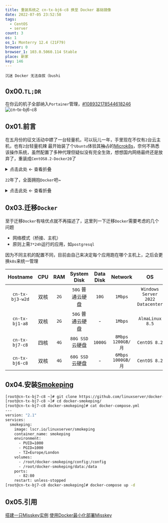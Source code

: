 ```yaml
---
title: 重装系统之 cn-tx-bj6-c8 换至 Docker 基础镜像
date: 2022-07-05 23:52:58
tags:
  - CentOS
  - server
count: 3
os: 1
os_1: Monterry 12.4 (21F79)
browser: 0
browser_1: 103.0.5060.114 Stable
place: 新家
key: 146
---
```

    沉迷 Docker 无法自拔（bushi
<!-- more -->
## 0x00.`TL;DR`
在你云的机子全部纳入`Portainer`管理，[#108932178544618246](https://mastodon.yuangezhizao.cn/web/@yuangezhizao/108932178544618246)
![cn-tx-bj6-c8](https://mastodon-1251901037.cos.ap-beijing.myqcloud.com/media_attachments/files/108/933/569/767/738/127/original/d371290ab3615604.png)

## 0x01.前言
在五月份的征文活动中嫖了一台轻量机，可以玩儿一年，手里现在不仅有`2`台云主机，也有`2`台轻量机辣
最开始装了个`Ubuntu`体验其~~独占~~的[Microk8s](https://microk8s.io/)，奈何不熟悉该操作系统，虽然配置了多种代理但疑似没有完全生效，想想国内网络最终还是放弃了，重装成`CentOS8.2-Docker20`了

<details><summary>点击此处 ← 查看折叠</summary>

![轻量应用服务器](https://i1.yuangezhizao.cn/macOS/20220705235958.png!webp)
![Docker基础镜像](https://i1.yuangezhizao.cn/macOS/20220706001531.png!webp)

</details>

`22`年了，全面拥抱`Docker`吧~

<details><summary>点击此处 ← 查看折叠</summary>

![19](https://i1.yuangezhizao.cn/macOS/20220706002503.png!webp)
![8](https://i1.yuangezhizao.cn/macOS/20220706002534.png!webp)

</details>

## 0x03.迁移`Docker`
至于迁移`Docker`有啥优点就不再描述了，这里列一下迁移`Docker`需要考虑的几个问题
- 网络模式（桥接、主机）
- 原则上需`7*24h`运行的应用，如`postgresql`

因为不同主机的配置不同，目前由自己来决定每个应用跑在哪个主机上，之后会更换`k8s`来统一管理

Hostname | CPU | RAM | System Disk | Data Disk | Network | OS | 到期时间
:---: | :---: | :---: | :---: | :---: | :---: | :---: | :---:
`cn-tx-bj3-w2d`| 双核 | `2G` | `50G` 普通云硬盘 | `10G` | `1Mbps` | `Windows Server 2022 Datacenter` | `2030-06-05 21:26:19`
`cn-tx-bj1-a8` | 双核 | `2G` | `50G` 普通云硬盘 | - | `1Mbps` | `AlmaLinux 8.5` | `2025-05-09 00:27:54`
`cn-tx-bj7-c8` | 四核 | `4G` | `80G SSD` 云硬盘 | `1000G` | `8Mbps 1200GB/月` | `CentOS 8.2` | `2024-12-20 22:07:24`
`cn-tx-bj6-c8` | 双核 | `4G` | `60G SSD` 云硬盘 | - | `6Mbps 1000GB/月` | `CentOS 8.2` | `2023-05-18 16:31:23`

## 0x04.安装[Smokeping](https://oss.oetiker.ch/smokeping)
``` bash
[root@cn-tx-bj7-c8 ~]# git clone https://github.com/linuxserver/docker-smokeping.git
[root@cn-tx-bj7-c8 ~]# cd docker-smokeping/
[root@cn-tx-bj7-c8 docker-smokeping]# cat docker-compose.yml 
---
version: "2.1"
services:
  smokeping:
    image: lscr.io/linuxserver/smokeping
    container_name: smokeping
    environment:
      - PUID=1000
      - PGID=1000
      - TZ=Europe/London
    volumes:
      - /root/docker-smokeping/config:/config
      - /root/docker-smokeping/data:/data
    ports:
      - 82:80
    restart: unless-stopped
[root@cn-tx-bj7-c8 docker-smokeping]# docker-compose up -d
```

## 0x05.引用
[搭建一只Misskey实例](https://web.archive.org/web/20220705161154/https://candinya.com/posts/play-with-misskey/)
[使用Docker最小化部署Misskey](https://web.archive.org/web/20220705161256/https://candinya.com/posts/minimal-misskey-docker-deploy/)
